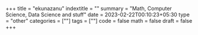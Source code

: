 +++
title = "ekunazanu"
indextitle = ""
summary = "Math, Computer Science, Data Science and stuff"
date = 2023-02-22T00:10:23+05:30
type = "other"
categories = [""]
tags = [""]
code = false
math = false
draft = false
+++

